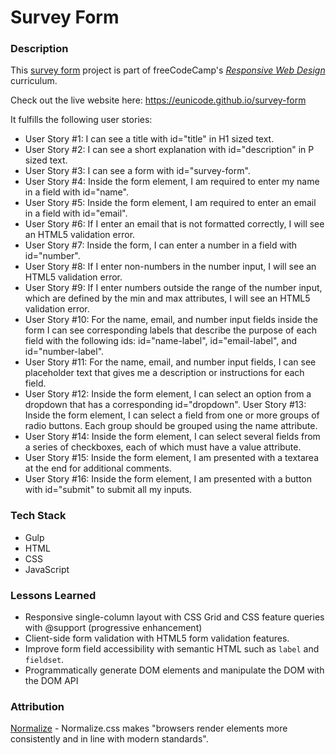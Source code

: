 # Survey Form

### Description

This [survey form](https://learn.freecodecamp.org/responsive-web-design/responsive-web-design-projects/build-a-survey-form) project is part of freeCodeCamp's [*Responsive Web Design*](https://learn.freecodecamp.org/) curriculum. 

Check out the live website here: https://eunicode.github.io/survey-form

It fulfills the following user stories:
- User Story #1: I can see a title with id="title" in H1 sized text.
- User Story #2: I can see a short explanation with id="description" in P sized text.
- User Story #3: I can see a form with id="survey-form".
- User Story #4: Inside the form element, I am required to enter my name in a field with id="name".
- User Story #5: Inside the form element, I am required to enter an email in a field with id="email".
- User Story #6: If I enter an email that is not formatted correctly, I will see an HTML5 validation error.
- User Story #7: Inside the form, I can enter a number in a field with id="number".
- User Story #8: If I enter non-numbers in the number input, I will see an HTML5 validation error.
- User Story #9: If I enter numbers outside the range of the number input, which are defined by the min and max attributes, I will see an HTML5 validation error.
- User Story #10: For the name, email, and number input fields inside the form I can see corresponding labels that describe the purpose of each field with the following ids: id="name-label", id="email-label", and id="number-label".
- User Story #11: For the name, email, and number input fields, I can see placeholder text that gives me a description or instructions for each field.
- User Story #12: Inside the form element, I can select an option from a dropdown that has a corresponding id="dropdown".
User Story #13: Inside the form element, I can select a field from one or more groups of radio buttons. Each group should be grouped using the name attribute.
- User Story #14: Inside the form element, I can select several fields from a series of checkboxes, each of which must have a value attribute.
- User Story #15: Inside the form element, I am presented with a textarea at the end for additional comments.
- User Story #16: Inside the form element, I am presented with a button with id="submit" to submit all my inputs.

### Tech Stack

- Gulp
- HTML
- CSS
- JavaScript

### Lessons Learned

- Responsive single-column layout with CSS Grid and CSS feature queries with @support (progressive enhancement)
- Client-side form validation with HTML5 form validation features.
- Improve form field accessibility with semantic HTML such as `label` and `fieldset`.
- Programmatically generate DOM elements and manipulate the DOM with the DOM API

### Attribution

[Normalize](https://necolas.github.io/normalize.css/) - Normalize.css makes "browsers render elements more consistently and in line with modern standards".